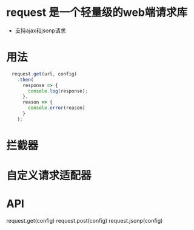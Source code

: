 # request 是一个轻量级的web端请求库
  - 支持ajax和jsonp请求
  
# 用法
```javascript
  request.get(url, config)
    .then(
      response => {
        console.log(response);
      },
      reason => {
        console.error(reason)
      }
    );
```

# 拦截器

# 自定义请求适配器

# API
request.get(config)
request.post(config)
request.jsonp(config)
